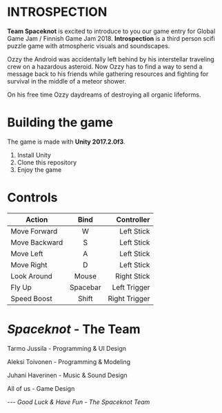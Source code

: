 
# INTROSPECTION

**Team Spaceknot** is excited to introduce to you our game entry for Global Game Jam / Finnish Game Jam 2018. **Introspection** is a third person scifi puzzle game with atmospheric visuals and soundscapes.

Ozzy the Android was accidentally left behind by his interstellar traveling crew on a hazardous asteroid. Now Ozzy has to find a way to send a message back to his friends while gathering resources and fighting for survival in the middle of a meteor shower. 

On his free time Ozzy daydreams of destroying all organic lifeforms.


# Building the game

The game is made with **Unity 2017.2.0f3**.

 1. Install Unity
 2. Clone this repository
 3. Enjoy the game

# Controls

| Action        | Bind           | Controller  |
| ------------- |:-------------:| -----:|
| Move Forward     | W | Left Stick |
| Move Backward     | S | Left Stick |
| Move Left | A | Left Stick |
| Move Right | D | Left Stick |
| Look Around | Mouse | Right Stick |
| Fly Up | Spacebar | Left Trigger |
| Speed Boost | Shift | Right Trigger |


# *Spaceknot* - The Team
Tarmo Jussila - Programming & UI Design

Aleksi Toivonen - Programming & Modeling

Juhani Haverinen - Music & Sound Design

All of us - Game Design

 --- *Good Luck & Have Fun - The Spaceknot Team*
